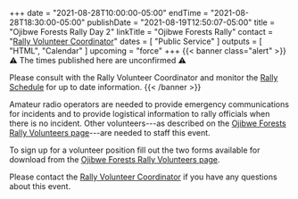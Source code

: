+++
date = "2021-08-28T10:00:00-05:00"
endTime = "2021-08-28T18:30:00-05:00"
publishDate = "2021-08-19T12:50:07-05:00"
title = "Ojibwe Forests Rally Day 2"
linkTitle = "Ojibwe Forests Rally"
contact = "[Rally Volunteer Coordinator](mailto:controls@rallyminnesota.com)"
dates = [ "Public Service" ]
outputs = [ "HTML", "Calendar" ]
upcoming = "force"
+++
{{< banner class="alert" >}}
:warning: The times published here are unconfirmed :warning:

Please consult with the Rally Volunteer Coordinator and monitor the
[Rally Schedule](https://ojibweforestsrally.com/2020-schedule/) for up to date
information.
{{< /banner >}}

Amateur radio operators are needed to provide emergency communications
for incidents and to provide logistical information to rally officials
when there is no incident. Other volunteers---as described on the
[Ojibwe Forests Rally Volunteers page](https://ojibweforestsrally.com/volunteers/)---are
needed to staff this event. 

To sign up for a volunteer position fill out the two forms available for
download from the
[Ojibwe Forests Rally Volunteers page](https://ojibweforestsrally.com/volunteers/).

Please contact the [Rally Volunteer Coordinator](mailto:controls@rallyminnesota.com)
if you have any questions about this event.

